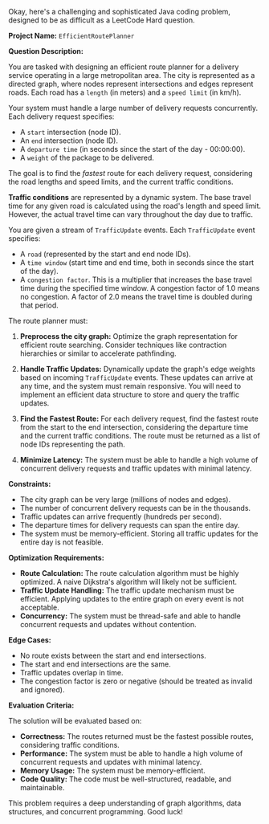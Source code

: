 Okay, here's a challenging and sophisticated Java coding problem, designed to be as difficult as a LeetCode Hard question.

**Project Name:** `EfficientRoutePlanner`

**Question Description:**

You are tasked with designing an efficient route planner for a delivery service operating in a large metropolitan area. The city is represented as a directed graph, where nodes represent intersections and edges represent roads. Each road has a `length` (in meters) and a `speed limit` (in km/h).

Your system must handle a large number of delivery requests concurrently. Each delivery request specifies:

*   A `start` intersection (node ID).
*   An `end` intersection (node ID).
*   A `departure time` (in seconds since the start of the day - 00:00:00).
*   A `weight` of the package to be delivered.

The goal is to find the *fastest* route for each delivery request, considering the road lengths and speed limits, and the current traffic conditions.

**Traffic conditions** are represented by a dynamic system. The base travel time for any given road is calculated using the road's length and speed limit. However, the actual travel time can vary throughout the day due to traffic.

You are given a stream of `TrafficUpdate` events. Each `TrafficUpdate` event specifies:

*   A `road` (represented by the start and end node IDs).
*   A `time window` (start time and end time, both in seconds since the start of the day).
*   A `congestion factor`. This is a multiplier that increases the base travel time during the specified time window.  A congestion factor of 1.0 means no congestion. A factor of 2.0 means the travel time is doubled during that period.

The route planner must:

1.  **Preprocess the city graph:**  Optimize the graph representation for efficient route searching. Consider techniques like contraction hierarchies or similar to accelerate pathfinding.

2.  **Handle Traffic Updates:**  Dynamically update the graph's edge weights based on incoming `TrafficUpdate` events.  These updates can arrive at any time, and the system must remain responsive. You will need to implement an efficient data structure to store and query the traffic updates.

3.  **Find the Fastest Route:** For each delivery request, find the fastest route from the start to the end intersection, considering the departure time and the current traffic conditions. The route must be returned as a list of node IDs representing the path.

4.  **Minimize Latency:** The system must be able to handle a high volume of concurrent delivery requests and traffic updates with minimal latency.

**Constraints:**

*   The city graph can be very large (millions of nodes and edges).
*   The number of concurrent delivery requests can be in the thousands.
*   Traffic updates can arrive frequently (hundreds per second).
*   The departure times for delivery requests can span the entire day.
*   The system must be memory-efficient. Storing all traffic updates for the entire day is not feasible.

**Optimization Requirements:**

*   **Route Calculation:** The route calculation algorithm must be highly optimized.  A naive Dijkstra's algorithm will likely not be sufficient.
*   **Traffic Update Handling:**  The traffic update mechanism must be efficient. Applying updates to the entire graph on every event is not acceptable.
*   **Concurrency:**  The system must be thread-safe and able to handle concurrent requests and updates without contention.

**Edge Cases:**

*   No route exists between the start and end intersections.
*   The start and end intersections are the same.
*   Traffic updates overlap in time.
*   The congestion factor is zero or negative (should be treated as invalid and ignored).

**Evaluation Criteria:**

The solution will be evaluated based on:

*   **Correctness:**  The routes returned must be the fastest possible routes, considering traffic conditions.
*   **Performance:**  The system must be able to handle a high volume of concurrent requests and updates with minimal latency.
*   **Memory Usage:**  The system must be memory-efficient.
*   **Code Quality:**  The code must be well-structured, readable, and maintainable.

This problem requires a deep understanding of graph algorithms, data structures, and concurrent programming. Good luck!
